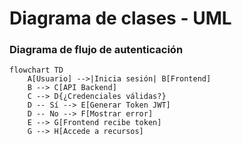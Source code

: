 # Diagrama de clases - UML

### Diagrama de flujo de autenticación

```mermaid
flowchart TD
    A[Usuario] -->|Inicia sesión| B[Frontend]
    B --> C[API Backend]
    C --> D{¿Credenciales válidas?}
    D -- Sí --> E[Generar Token JWT]
    D -- No --> F[Mostrar error]
    E --> G[Frontend recibe token]
    G --> H[Accede a recursos]
